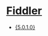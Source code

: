 # [Fiddler](https://www.telerik.com/fiddler)


- [{5.0.1.0}](https://github.com/HideakiAtsuyo/Fiddler/tree/main/5.0.1.0)

<!--Just trying to see how many times it will take to be taken down-->
